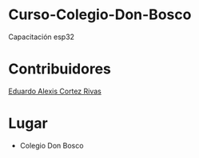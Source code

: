 # Curso-Colegio-Don-Bosco
Capacitación esp32

# Contribuidores

[Eduardo Alexis Cortez Rivas](https://github.com/Eduardo-Services/Curso-Colegio-Don-Bosco/blob/master/README.md)

# Lugar

* Colegio Don Bosco
